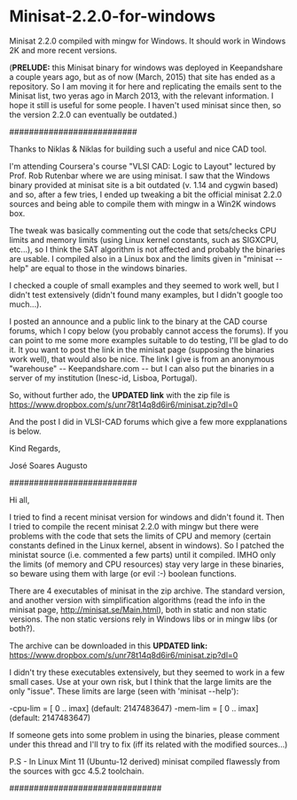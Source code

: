 # Minisat-2.2.0-for-windows

Minisat 2.2.0 compiled with mingw for Windows. It should work in Windows 2K and more recent versions.

(<b>PRELUDE:</b> this Minisat binary for windows was deployed in Keepandshare a couple years ago, but as of now (March, 2015) that site has ended as a repository. So I am moving it for here and replicating the emails sent to the Minisat list, two yeras ago in March 2013, with the relevant information. I hope it still is useful for some people. I haven't used minisat since then, so the version 2.2.0 can eventually be outdated.) 

########################## 

Thanks to Niklas & Niklas for building such a useful and nice CAD tool. 

I'm attending Coursera's course "VLSI CAD: Logic to Layout" lectured by Prof. Rob Rutenbar where we are using minisat. I saw that the Windows binary provided at minisat site is a bit outdated (v. 1.14 and cygwin based) and so, after a few tries, I ended up tweaking a bit the official minisat 2.2.0 sources and being able to compile them with mingw in a Win2K windows box. 

The tweak was basically commenting out the code that sets/checks CPU limits and memory limits (using Linux kernel constants, such as SIGXCPU, etc...), so I think the SAT algorithm is not affected and probably the binaries are usable. I compiled also in a Linux box and the limits given in "minisat --help" are equal to those in the windows binaries. 

I checked a couple of small examples and they seemed to work well, but I didn't test extensively (didn't found many examples, but I didn't google too much...). 

I posted an announce and a public link to the binary at the CAD course forums, which I copy below (you probably cannot access the forums). If you can point to me some more examples suitable to do testing, I'll be glad to do it. It you want to post the link in the minisat page (supposing the binaries work well), that would also be nice. The link I give is from an anonymous "warehouse" -- Keepandshare.com -- but I can also put the binaries in a server of my institution (Inesc-id, Lisboa, Portugal). 

So, without further ado, the <b>UPDATED link</b> with the zip file is https://www.dropbox.com/s/unr78t14q8d6ir6/minisat.zip?dl=0 

And the post I did in VLSI-CAD forums which give a few more expplanations is below. 

Kind Regards, 

José Soares Augusto 

########################## 

Hi all, 

I tried to find a recent minisat version for windows and didn't found it. Then I tried to compile the recent minisat 2.2.0 with mingw but there were problems with the code that sets the limits of CPU and memory (certain constants defined in the Linux kernel, absent in windows). So I patched the ministat source (i.e. commented a few parts) until it compiled. IMHO only the limits (of memory and CPU resources) stay very large in these binaries, so beware using them with large (or evil :-)  boolean functions. 

There are 4 executables of minisat in the zip archive. The standard version, and another version with simplification algorithms (read the info in the minisat page,  http://minisat.se/Main.html), both in static and non static versions. The non static versions rely in Windows libs or in mingw libs (or both?). 

The archive can be downloaded in this <b>UPDATED link:</b> https://www.dropbox.com/s/unr78t14q8d6ir6/minisat.zip?dl=0

I didn't try these executables extensively, but they seemed to work in a few small cases. Use at your own risk, but I think that the large limits are the only "issue". These limits are large (seen with 'minisat --help'): 

  -cpu-lim      =   [   0 .. imax] (default: 2147483647) 
  -mem-lim      =   [   0 .. imax] (default: 2147483647) 

If someone gets into some problem in using the binaries, please comment under this thread and I'll try to fix (iff its related with the modified sources...) 

P.S - In Linux Mint 11 (Ubuntu-12 derived) minisat compiled flawessly from the sources with gcc 4.5.2 toolchain. 

############################### 

